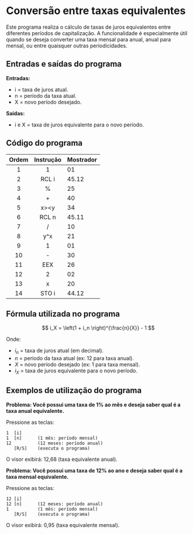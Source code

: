 # Conversão entre taxas equivalentes

Este programa realiza o cálculo de taxas de juros equivalentes entre diferentes períodos de capitalização. A funcionalidade é especialmente útil quando se deseja converter uma taxa mensal para anual, anual para mensal, ou entre quaisquer outras periodicidades.

## Entradas e saídas do programa

**Entradas:**
- i = taxa de juros atual.
- n = período da taxa atual.
- X = novo período desejado.

**Saídas:**
- i e X = taxa de juros equivalente para o novo período.

## Código do programa

| Ordem | Instrução | Mostrador |
| :---: | :-------: | --------- |
|   1   |     1     | 01        |
|   2   |   RCL i   | 45.12     |
|   3   |     %     | 25        |
|   4   |     +     | 40        |
|   5   |   x><y    | 34        |
|   6   |   RCL n   | 45.11     |
|   7   |     /     | 10        |
|   8   |    y^x    | 21        |
|   9   |     1     | 01        |
|  10   |     -     | 30        |
|  11   |    EEX    | 26        |
|  12   |     2     | 02        |
|  13   |     x     | 20        |
|  14   |   STO i   | 44.12     |

## Fórmula utilizada no programa

$$
i_X = \left(1 + i_n \right)^{\frac{n}{X}} - 1
$$

Onde:

- $i_n$ = taxa de juros atual (em decimal).
- $n$ = período da taxa atual (ex: 12 para taxa anual).
- $X$ = novo período desejado (ex: 1 para taxa mensal).
- $i_X$ =  taxa de juros equivalente para o novo período.

## Exemplos de utilização do programa

**Problema: Você possui uma taxa de 1% ao mês e deseja saber qual é a taxa anual equivalente.**

Pressione as teclas:
```
1  [i]
1  [n]      (1 mês: período mensal)
12          (12 meses: período anual)
   [R/S]    (executa o programa)
```

O visor exibirá: 12,68 (taxa equivalente anual).

**Problema: Você possui uma taxa de 12% ao ano e deseja saber qual é a taxa mensal equivalente.**

Pressione as teclas:
```
12 [i]
12 [n]      (12 meses: período anual)
1           (1 mês: período mensal)
   [R/S]    (executa o programa)
```

O visor exibirá: 0,95 (taxa equivalente mensal).
